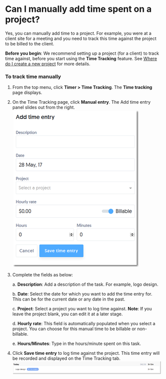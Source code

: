 # Can I manually add time spent on a project? 

Yes, you can manually add time to a project. For example, you were at a client site for a meeting and you need to track this time against the project to be billed to the client. 

**Before you begin**: We recommend setting up a project (for a client) to track time against, before you start using the **Time Tracking** feature.
See [Where do I create a new project](/projects/where-do-i-create-a-new-project.md) for more details.


### To track time manually

1) From the top menu, click **Timer > Time Tracking**.
   The **Time tracking** page displays. 
   
2) On the Time Tracking page, click **Manual entry**.
   The Add time entry panel slides out from the right.
   ![](/assets/Addtimeentry.png)
   
3) Complete the fields as below:

   a. **Description**: Add a description of the task. For example, logo design.
   
   b. **Date**: Select the date for which you want to add the time entry for. This can be for the current date or any date in the past. 
   
   c. **Project**: Select a project you want to log time against. 
   **Note**: If you leave the project blank, you can edit it at a later stage.
   
   d. **Hourly rate**: This field is automatically populated when you select a project. You can choose for this manual time to be billable or non-billable.
   
   e. **Hours/Minutes**: Type in the hours/minute spent on this task.


4) Click **Save time entry** to log time against the project.
   This time entry will be recorded and displayed on the Time Tracking tab.
   ![](/assets/Newtimeentry.png)